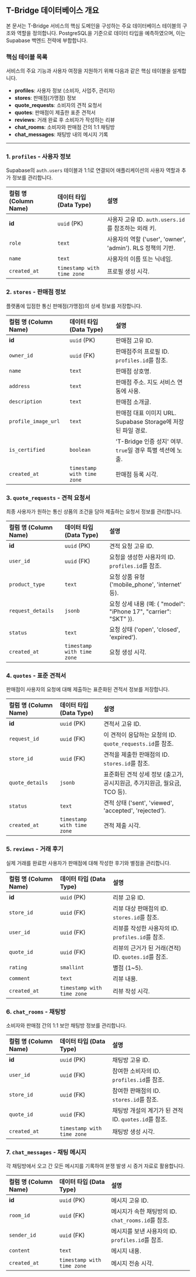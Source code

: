 ## T-Bridge 데이터베이스 개요

본 문서는 T-Bridge 서비스의 핵심 도메인을 구성하는 주요 데이터베이스 테이블의 구조와 역할을 정의합니다. PostgreSQL을 기준으로 데이터 타입을 예측하였으며, 이는 Supabase 백엔드 전략에 부합합니다.

### 핵심 테이블 목록

서비스의 주요 기능과 사용자 여정을 지원하기 위해 다음과 같은 핵심 테이블을 설계합니다.

* **profiles**: 사용자 정보 (소비자, 사업주, 관리자)
* **stores**: 판매점(가맹점) 정보
* **quote_requests**: 소비자의 견적 요청서
* **quotes**: 판매점이 제출한 표준 견적서
* **reviews**: 거래 완료 후 소비자가 작성하는 리뷰
* **chat_rooms**: 소비자와 판매점 간의 1:1 채팅방
* **chat_messages**: 채팅방 내의 메시지 기록

---

### 1. `profiles` - 사용자 정보

Supabase의 `auth.users` 테이블과 1:1로 연결되어 애플리케이션의 사용자 역할과 추가 정보를 관리합니다.

| 컬럼 명 (Column Name) | 데이터 타입 (Data Type)         | 설명                                              |
| :----------------- | :------------------------- | :---------------------------------------------- |
| **id**             | `uuid` (PK)                | 사용자 고유 ID. `auth.users.id`를 참조하는 외래 키.          |
| `role`             | `text`                     | 사용자의 역할 ('user', 'owner', 'admin'). RLS 정책의 기반. |
| `name`             | `text`                     | 사용자의 이름 또는 닉네임.                                 |
| `created_at`       | `timestamp with time zone` | 프로필 생성 시각.                                      |

### 2. `stores` - 판매점 정보

플랫폼에 입점한 통신 판매점(가맹점)의 상세 정보를 저장합니다.

| 컬럼 명 (Column Name) | 데이터 타입 (Data Type) | 설명 |
| :--- | :--- | :--- |
| **id** | `uuid` (PK) | 판매점 고유 ID. |
| `owner_id` | `uuid` (FK) | 판매점주의 프로필 ID. `profiles.id`를 참조. |
| `name` | `text` | 판매점 상호명. |
| `address` | `text` | 판매점 주소. 지도 서비스 연동에 사용. |
| `description` | `text` | 판매점 소개글. |
| `profile_image_url`| `text` | 판매점 대표 이미지 URL. Supabase Storage에 저장된 파일 경로. |
| `is_certified` | `boolean` | 'T-Bridge 인증 성지' 여부. `true`일 경우 특별 섹션에 노출. |
| `created_at` | `timestamp with time zone` | 판매점 등록 시각. |

### 3. `quote_requests` - 견적 요청서

최종 사용자가 원하는 통신 상품의 조건을 담아 제출하는 요청서 정보를 관리합니다.

| 컬럼 명 (Column Name) | 데이터 타입 (Data Type) | 설명 |
| :--- | :--- | :--- |
| **id** | `uuid` (PK) | 견적 요청 고유 ID. |
| `user_id` | `uuid` (FK) | 요청을 생성한 사용자의 ID. `profiles.id`를 참조. |
| `product_type` | `text` | 요청 상품 유형 ('mobile_phone', 'internet' 등). |
| `request_details`| `jsonb` | 요청 상세 내용 (예: { "model": "iPhone 17", "carrier": "SKT" }). |
| `status` | `text` | 요청 상태 ('open', 'closed', 'expired'). |
| `created_at` | `timestamp with time zone` | 요청 생성 시각. |

### 4. `quotes` - 표준 견적서

판매점이 사용자의 요청에 대해 제출하는 표준화된 견적서 정보를 저장합니다.

| 컬럼 명 (Column Name) | 데이터 타입 (Data Type) | 설명 |
| :--- | :--- | :--- |
| **id** | `uuid` (PK) | 견적서 고유 ID. |
| `request_id` | `uuid` (FK) | 이 견적이 응답하는 요청의 ID. `quote_requests.id`를 참조. |
| `store_id` | `uuid` (FK) | 견적을 제출한 판매점의 ID. `stores.id`를 참조. |
| `quote_details` | `jsonb` | 표준화된 견적 상세 정보 (출고가, 공시지원금, 추가지원금, 월요금, TCO 등). |
| `status` | `text` | 견적 상태 ('sent', 'viewed', 'accepted', 'rejected'). |
| `created_at` | `timestamp with time zone` | 견적 제출 시각. |

### 5. `reviews` - 거래 후기

실제 거래를 완료한 사용자가 판매점에 대해 작성한 후기와 별점을 관리합니다.

| 컬럼 명 (Column Name) | 데이터 타입 (Data Type) | 설명 |
| :--- | :--- | :--- |
| **id** | `uuid` (PK) | 리뷰 고유 ID. |
| `store_id` | `uuid` (FK) | 리뷰 대상 판매점의 ID. `stores.id`를 참조. |
| `user_id` | `uuid` (FK) | 리뷰를 작성한 사용자의 ID. `profiles.id`를 참조. |
| `quote_id` | `uuid` (FK) | 리뷰의 근거가 된 거래(견적) ID. `quotes.id`를 참조. |
| `rating` | `smallint` | 별점 (1~5). |
| `comment` | `text` | 리뷰 내용. |
| `created_at` | `timestamp with time zone` | 리뷰 작성 시각. |

### 6. `chat_rooms` - 채팅방

소비자와 판매점 간의 1:1 보안 채팅방 정보를 관리합니다.

| 컬럼 명 (Column Name) | 데이터 타입 (Data Type) | 설명 |
| :--- | :--- | :--- |
| **id** | `uuid` (PK) | 채팅방 고유 ID. |
| `user_id` | `uuid` (FK) | 참여한 소비자의 ID. `profiles.id`를 참조. |
| `store_id` | `uuid` (FK) | 참여한 판매점의 ID. `stores.id`를 참조. |
| `quote_id` | `uuid` (FK) | 채팅방 개설의 계기가 된 견적 ID. `quotes.id`를 참조. |
| `created_at` | `timestamp with time zone` | 채팅방 생성 시각. |

### 7. `chat_messages` - 채팅 메시지

각 채팅방에서 오고 간 모든 메시지를 기록하여 분쟁 발생 시 증거 자료로 활용합니다.

| 컬럼 명 (Column Name) | 데이터 타입 (Data Type) | 설명 |
| :--- | :--- | :--- |
| **id** | `uuid` (PK) | 메시지 고유 ID. |
| `room_id` | `uuid` (FK) | 메시지가 속한 채팅방의 ID. `chat_rooms.id`를 참조. |
| `sender_id` | `uuid` (FK) | 메시지를 보낸 사용자의 ID. `profiles.id`를 참조. |
| `content` | `text` | 메시지 내용. |
| `created_at` | `timestamp with time zone` | 메시지 전송 시각. |